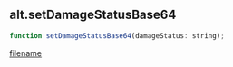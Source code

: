 ## alt.setDamageStatusBase64

```js
function setDamageStatusBase64(damageStatus: string);
```

[filename](method_setDamageStatusBase64_m.md ':include')